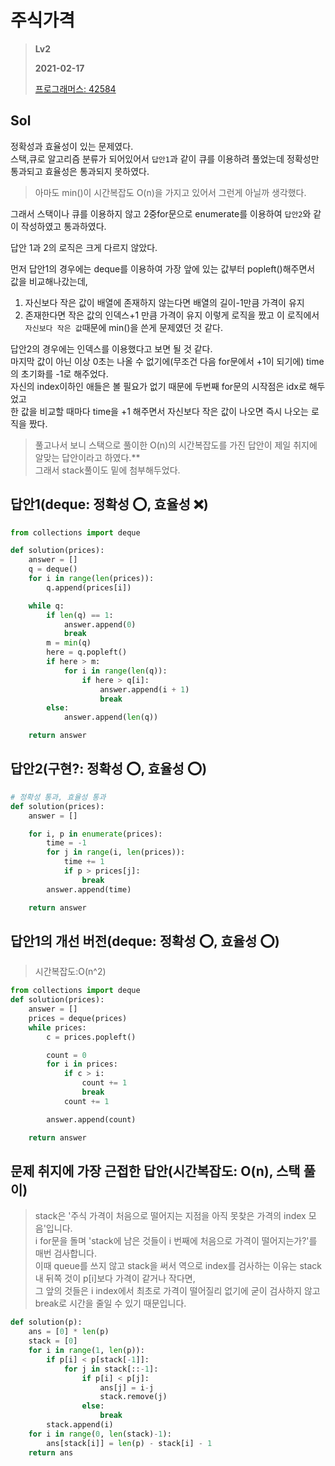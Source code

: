 # 주식가격
> **Lv2**
>
> **2021-02-17**
>
> [프로그래머스: 42584](https://programmers.co.kr/learn/courses/30/lessons/42584)


## Sol

정확성과 효율성이 있는 문제였다.  
스택,큐로 알고리즘 분류가 되어있어서 `답안1`과 같이 큐를 이용하려 풀었는데 정확성만 통과되고 효율성은 통과되지 못하였다.  
> 아마도 min()이 시간복잡도 O(n)을 가지고 있어서 그런게 아닐까 생각했다.  

그래서 스택이나 큐를 이용하지 않고 2중for문으로 enumerate를 이용하여 `답안2`와 같이 작성하였고 통과하였다.  


답안 1과 2의 로직은 크게 다르지 않았다.  

먼저 답안1의 경우에는 deque를 이용하여 가장 앞에 있는 값부터 popleft()해주면서 값을 비교해나갔는데,  
1. 자신보다 작은 값이 배열에 존재하지 않는다면 배열의 길이-1만큼 가격이 유지  
2. 존재한다면 작은 값의 인덱스+1 만큼 가격이 유지 
이렇게 로직을 짰고 이 로직에서 `자신보다 작은 값`때문에 min()을 쓴게 문제였던 것 같다.  


답안2의 경우에는 인덱스를 이용했다고 보면 될 것 같다.  
마지막 값이 아닌 이상 0초는 나올 수 없기에(무조건 다음 for문에서 +1이 되기에) time의 초기화를 -1로 해주었다.  
자신의 index이하인 애들은 볼 필요가 없기 때문에 두번째 for문의 시작점은 idx로 해두었고  
한 값을 비교할 때마다 time을 +1 해주면서 자신보다 작은 값이 나오면 즉시 나오는 로직을 짰다.
> 풀고나서 보니 스택으로 풀이한 O(n)의 시간복잡도를 가진 답안이 제일 취지에 알맞는 답안이라고 하였다.**  
> 그래서 stack풀이도 밑에 첨부해두었다. 


## 답안1(deque: 정확성 ⭕️, 효율성 ❌)
```python
from collections import deque

def solution(prices):
    answer = []
    q = deque()
    for i in range(len(prices)):
        q.append(prices[i])

    while q:
        if len(q) == 1:
            answer.append(0)
            break
        m = min(q)
        here = q.popleft()
        if here > m:
            for i in range(len(q)):
                if here > q[i]:
                    answer.append(i + 1)
                    break
        else:
            answer.append(len(q))

    return answer
```

## 답안2(구현?: 정확성 ⭕️, 효율성 ⭕️)
```python
# 정확성 통과, 효율성 통과
def solution(prices):
    answer = []

    for i, p in enumerate(prices):
        time = -1
        for j in range(i, len(prices)):
            time += 1
            if p > prices[j]:
                break
        answer.append(time)

    return answer
```

## 답안1의 개선 버전(deque: 정확성 ⭕️, 효율성 ⭕️)
> 시간복잡도:O(n^2)
```python
from collections import deque
def solution(prices):
    answer = []
    prices = deque(prices)
    while prices:
        c = prices.popleft()

        count = 0
        for i in prices:
            if c > i:
                count += 1
                break
            count += 1

        answer.append(count)

    return answer
```


## 문제 취지에 가장 근접한 답안(시간복잡도: O(n), 스택 풀이)
> stack은 '주식 가격이 처음으로 떨어지는 지점을 아직 못찾은 가격의 index 모음'입니다.  
> i for문을 돌며 'stack에 남은 것들이 i 번째에 처음으로 가격이 떨어지는가?'를 매번 검사합니다.  
> 이때 queue를 쓰지 않고 stack을 써서 역으로 index를 검사하는 이유는 stack 내 뒤쪽 것이 p[i]보다 가격이 같거나 작다면,  
> 그 앞의 것들은 i index에서 최초로 가격이 떨어질리 없기에 굳이 검사하지 않고 break로 시간을 줄일 수 있기 때문입니다.
```python
def solution(p):
    ans = [0] * len(p)
    stack = [0]
    for i in range(1, len(p)):
        if p[i] < p[stack[-1]]:
            for j in stack[::-1]:
                if p[i] < p[j]:
                    ans[j] = i-j
                    stack.remove(j)
                else:
                    break
        stack.append(i)
    for i in range(0, len(stack)-1):
        ans[stack[i]] = len(p) - stack[i] - 1
    return ans
```